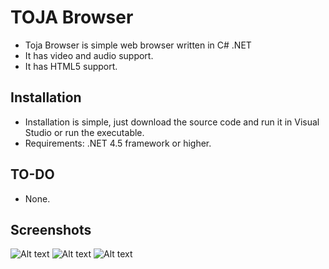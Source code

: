 # TOJA Browser

  * Toja Browser is simple web browser written in C# .NET
  * It has video and audio support.
  * It has HTML5 support.
  
## Installation

  * Installation is simple, just download the source code and run it in Visual Studio or run the executable.
  * Requirements: .NET 4.5 framework or higher.
  
## TO-DO

  * None.
  
## Screenshots

![Alt text](https://preview.ibb.co/bSbA79/screen1.png "Optional title")
![Alt text](https://preview.ibb.co/h9CiS9/screen2.png "Optional title")
![Alt text](https://preview.ibb.co/hNOOS9/screen3.png "Optional title")
